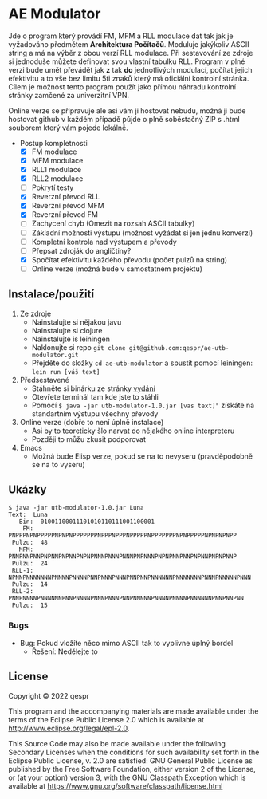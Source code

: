 # AE Modulator

Jde o program který provádí FM, MFM a RLL modulace dat tak jak je vyžadováno předmětem __Architektura Počítačů__. Moduluje
jakýkoliv ASCII string a má na výběr z obou verzí RLL modulace. Při sestavování ze zdroje si jednoduše můžete definovat svou
vlastní tabulku RLL. Program v plné verzi bude umět převádět jak __z__ tak __do__ jednotlivých modulací, počítat jejich
efektivitu a to vše bez limitu 5ti znaků který má oficiální kontrolní stránka. Cílem je možnost tento program použít jako přímou
náhradu kontrolní stránky zamčené za univerzitní VPN.

Online verze se připravuje ale asi vám ji hostovat nebudu, možná ji bude hostovat github v každém případě půjde o plně soběstačný
ZIP s .html souborem který vám pojede lokálně.

- Postup kompletnosti
  - [x] FM modulace
  - [x] MFM modulace
  - [x] RLL1 modulace
  - [x] RLL2 modulace
  - [ ] Pokrytí testy
  - [x] Reverzní převod RLL
  - [x] Reverzní převod MFM
  - [x] Reverzní převod FM
  - [ ] Zachycení chyb (Omezit na rozsah ASCII tabulky)
  - [ ] Základní možnosti výstupu (možnost vyžádat si jen jednu konverzi)
  - [ ] Kompletní kontrola nad výstupem a převody
  - [ ] Přepsat zdroják do angličtiny?
  - [x] Spočítat efektivitu každého převodu (počet pulzů na string)
  - [ ] Online verze (možná bude v samostatném projektu)

## Instalace/použití

1. Ze zdroje
   - Nainstalujte si nějakou javu
   - Nainstalujte si clojure
   - Nainstalujte is leiningen
   - Naklonujte si repo ``git clone git@github.com:qespr/ae-utb-modulator.git``
   - Přejděte do složky ``cd ae-utb-modulator`` a spustit pomocí leiningen: ``lein run [váš text]``
2. Předsestavené
   - Stáhněte si binárku ze stránky [vydání](https://github.com/qespr/ae-utb-modulator/releases)
   - Otevřete terminál tam kde jste to stáhli
   - Pomocí ``$ java -jar utb-modulator-1.0.jar [vas text]"`` získáte na standartním výstupu všechny převody
3. Online verze (dobře to není úplně instalace)
   - Asi by to teoreticky šlo narvat do nějakého online interpreteru
   - Později to můžu zkusit podporovat
4. Emacs
   - Možná bude Elisp verze, pokud se na to nevyseru (pravděpodobně se na to vyseru)

## Ukázky

```
$ java -jar utb-modulator-1.0.jar Luna
Text:  Luna
   Bin:  01001100011101010110111001100001
    FM:  PNPPPNPNPPPPPNPNPNPPPPPPPNPPPNPPPNPPPPPNPPPPPPPNPNPPPPPNPNPNPNPP
 Pulzu:  48
   MFM:  PNNPNNPNNPNPNNPNPNNPNPNPNNNPNNNPNNNPNPNNNPNPNPNNPNNPNPNNPNPNPNNP
 Pulzu:  24
 RLL-1:  NPNNPNNNNNNNPNNNNPNNNNPNNPNNNPNNNPNNPNNPNNNNNNPNNNNNNNPNNNPNNNNNPNNN
 Pulzu:  14
 RLL-2:  PNNPNNNNPNNNNNNPNNPNNNNPNNNPNNNPNNPNNNNNPNNNNPNNNNPNNNNNNPNNPNNPNN
 Pulzu:  15
```

### Bugs

- Bug: Pokud vložíte něco mimo ASCII tak to vyplivne úplný bordel
  - Řešení: Nedělejte to

## License

Copyright © 2022 qespr

This program and the accompanying materials are made available under the
terms of the Eclipse Public License 2.0 which is available at
http://www.eclipse.org/legal/epl-2.0.

This Source Code may also be made available under the following Secondary
Licenses when the conditions for such availability set forth in the Eclipse
Public License, v. 2.0 are satisfied: GNU General Public License as published by
the Free Software Foundation, either version 2 of the License, or (at your
option) version 3, with the GNU Classpath Exception which is available
at https://www.gnu.org/software/classpath/license.html

